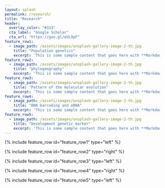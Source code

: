 ```yaml
---
layout: splash
permalink: /research/
title: "Research"
header:
  overlay_color: "#333"
  cta_label: "Google Scholar"
  cta_url: "https://goo.gl/eUL9pF"
feature_row1:
  - image_path: /assets/images/unsplash-gallery-image-2-th.jpg
    title: "Population genetics"
    excerpt: 'This is some sample content that goes here with **Markdown** formatting. Left aligned with `type="left"`'
feature_row2:
  - image_path: /assets/images/unsplash-gallery-image-2-th.jpg
    title: "phylogeography"
    excerpt: 'This is some sample content that goes here with **Markdown** formatting. Right aligned with `type="right"`'
feature_row3:
  - image_path: /assets/images/unsplash-gallery-image-2-th.jpg
    title: "Pattern of the molecular evolution"
    excerpt: 'This is some sample content that goes here with **Markdown** formatting. Left aligned with `type="left"`'
feature_row4:
  - image_path: /assets/images/unsplash-gallery-image-2-th.jpg
    title: "DNA barcoding and eDNA"
    excerpt: 'This is some sample content that goes here with **Markdown** formatting. Left aligned with `type="left"`'
feature_row5:
  - image_path: /assets/images/unsplash-gallery-image-2-th.jpg
    title: "Development genetic marker"
    excerpt: 'This is some sample content that goes here with **Markdown** formatting. Left aligned with `type="left"`'
---
```


{% include feature_row id="feature_row1" type="left" %}

{% include feature_row id="feature_row2" type="right" %}

{% include feature_row id="feature_row3" type="left" %}

{% include feature_row id="feature_row4" type="right" %}

{% include feature_row id="feature_row5" type="left" %}